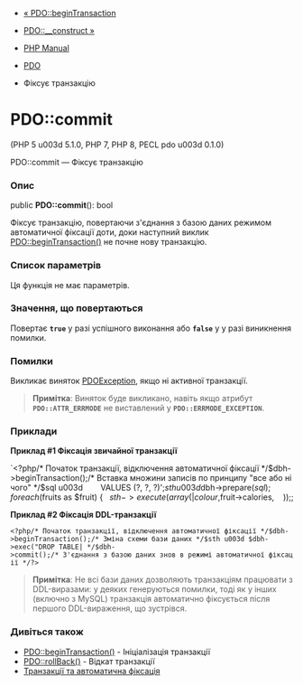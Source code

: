 - [« PDO::beginTransaction](pdo.begintransaction.md)
- [PDO::\_\_construct »](pdo.construct.md)

- [PHP Manual](index.md)
- [PDO](class.pdo.md)
- Фіксує транзакцію

# PDO::commit

(PHP 5 u003d 5.1.0, PHP 7, PHP 8, PECL pdo u003d 0.1.0)

PDO::commit — Фіксує транзакцію

### Опис

public **PDO::commit**(): bool

Фіксує транзакцію, повертаючи з'єднання з базою даних режимом
автоматичної фіксації доти, доки наступний виклик
[PDO::beginTransaction()](pdo.begintransaction.md) не почне нову
транзакцію.

### Список параметрів

Ця функція не має параметрів.

### Значення, що повертаються

Повертає **`true`** у разі успішного виконання або **`false`** у
у разі виникнення помилки.

### Помилки

Викликає виняток [PDOException](class.pdoexception.md), якщо ні
активної транзакції.

> **Примітка**: Виняток буде викликано, навіть якщо атрибут
> **`PDO::ATTR_ERRMODE`** не виставлений у **`PDO::ERRMODE_EXCEPTION`**.

### Приклади

**Приклад #1 Фіксація звичайної транзакції**

`<?php/* Початок транзакції, відключення автоматичної фіксації */$dbh->beginTransaction();/* Вставка множини записів по принципу "все або нічого" */$sql u003d        VALUES (?, ?, ?)';$sth u003d $dbh->prepare($sql);foreach ($fruits as $fruit) {   $sth->execute(array(      | colour,        $fruit->calories,    ));;

**Приклад #2 Фіксація DDL-транзакції**

` <?php/* Початок транзакції, відключення автоматичної фіксації */$dbh->beginTransaction();/* Зміна схеми бази даних */$sth u003d $dbh->exec("DROP TABLE| */$dbh->commit();/* З'єднання з базою даних знов в режимі автоматичної фіксації */?> `

> **Примітка**: Не всі бази даних дозволяють транзакціям працювати з
> DDL-виразами: у деяких генеруються помилки, тоді як у інших
> (включно з MySQL) транзакція автоматично фіксується після першого
> DDL-вираження, що зустрівся.

### Дивіться також

- [PDO::beginTransaction()](pdo.begintransaction.md) - Ініціалізація
транзакції
- [PDO::rollBack()](pdo.rollback.md) - Відкат транзакції
- [Транзакції та автоматична фіксація](pdo.transactions.md)
